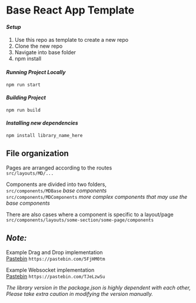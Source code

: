 # Base React App Template

#### _Setup_
1. Use this repo as template to create a new repo
2. Clone the new repo
3. Navigate into base folder
4. npm install

#### _Running Project Locally_
`npm run start`

#### _Building Project_
`npm run build`

####  _Installing new dependencies_

`npm install library_name_here`


## File organization

Pages are arranged according to the routes <br/>
`src/layouts/MD/...` <br/>

Components are divided into two folders, <br/>
`src/components/MDBase` _base components_ <br/>
`src/components/MDComponents` _more complex components that may use the base components_<br/>

There are also cases where a component is specific to a layout/page
`src/components/layouts/some-section/some-page/components`


## _Note:_

Example Drag and Drop implementation <br/>
[Pastebin](https://pastebin.com/5FjHM0tm)
`https://pastebin.com/5FjHM0tm`

Example Websocket implementation <br/>
[Pastebin](https://pastebin.com/TJeLzwSu)
`https://pastebin.com/TJeLzwSu`


_The library version in the package.json is highly dependent with each other,
Please take extra caution in modifying the version manually._
